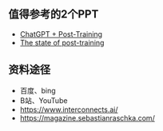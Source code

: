 ## 值得参考的2个PPT

+ [ChatGPT + Post-Training](https://docs.google.com/presentation/d/11KWCKUORnPpVMSY6vXgBeFSWo7fJcuGQ9yuR6vC1pzE)
+ [The state of post-training](https://docs.google.com/presentation/d/1FL6pzRT3tjCfJ985emS_2YfujCe_iz6dsyRcDIUFPqs)


## 资料途径
+ 百度、bing
+ B站、YouTube
+ https://www.interconnects.ai/
+ https://magazine.sebastianraschka.com/